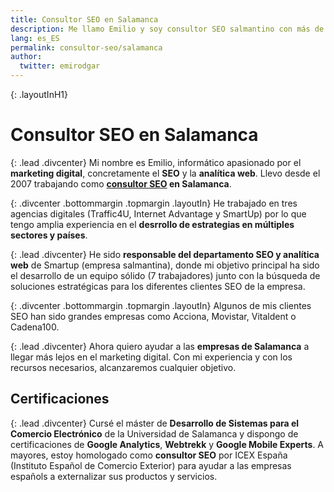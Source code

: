 ```yaml
---
title: Consultor SEO en Salamanca
description: Me llamo Emilio y soy consultor SEO salmantino con más de 10 años de experiencia en estrategias digitales.
lang: es_ES
permalink: consultor-seo/salamanca
author:
  twitter: emirodgar
---
```

{: .layoutInH1}
# Consultor SEO en Salamanca

{: .lead .divcenter}
Mi nombre es Emilio, informático apasionado por el **marketing digital**, concretamente el **SEO** y la **analítica web**. Llevo desde el 2007 trabajando como **[consultor SEO](https://emirodgar.com/consultor-seo/) en Salamanca**.

{: .divcenter .bottommargin .topmargin .layoutIn}
He trabajado en tres agencias digitales (Traffic4U, Internet Advantage y SmartUp) por lo que tengo amplia experiencia en el **desrrollo de estrategias en múltiples sectores y países**. 

{: .lead .divcenter}
He sido **responsable del departamento SEO y analítica web** de Smartup (empresa salmantina), donde mi objetivo principal ha sido el desarrollo de un equipo sólido (7 trabajadores) junto con la búsqueda de soluciones estratégicas para los diferentes clientes SEO de la empresa.

{: .divcenter .bottommargin .topmargin .layoutIn}
Algunos de mis clientes SEO han sido grandes empresas como Acciona, Movistar, Vitaldent o Cadena100. 

{: .lead .divcenter}
Ahora quiero ayudar a las **empresas de Salamanca** a llegar más lejos en el marketing digital. Con mi experiencia y con los recursos necesarios, alcanzaremos cualquier objetivo.


## Certificaciones

{: .lead .divcenter}
Cursé el máster de **Desarrollo de Sistemas para el Comercio Electrónico** de la Universidad de Salamanca y dispongo de certificaciones de **Google Analytics**, **Webtrekk** y **Google Mobile Experts**. A mayores, estoy homologado como **consultor SEO** por ICEX España (Instituto Español de Comercio Exterior) para ayudar a las empresas españols a externalizar sus productos y servicios.


